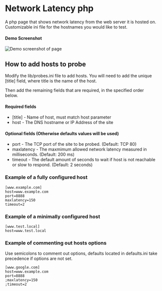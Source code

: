 # Network Latency php #

A php page that shows network latency from the web server it is hosted on. Customizable ini file for the hostnames you would like to test.

#### Demo Screenshot ####
![Demo screenshot of page](http://alphamusk.com/img/demo_network_latency.jpg)

## How to add hosts to probe ##
Modify the lib/probes.ini file to add hosts. You will need to add the unique [title] field, where title is the name of the host.

Then add the remaining fields that are required, in the specified order below.
 
#### Required fields ####
- [title] - Name of host, must match host parameter
- host - The DNS hostname or IP Address of the site
 
#### Optional fields (Otherwise defaults values will be used) ####
- port - The TCP port of the site to be probed. (Default: TCP 80)
- maxlatency - The maxmimum allowed network latency measured in milliseconds. (Default: 200 ms)
- timeout - The default amount of seconds to wait if host is not reachable or slow to respond. (Default: 2 seconds)

### Example of a fully configured host ###

    [www.example.com]
    host=www.example.com
    port=8888
    maxlatency=150
    timeout=2

### Example of a minimally configured host ###

    [www.test.local]
    host=www.test.local

### Example of commenting out hosts options ###
Use semicolons to comment out options, defaults located in defaults.ini take precedence if options are not set.

    [www.google.com]
    host=www.example.com
    port=8888
    ;maxlatency=150
    ;timeout=2